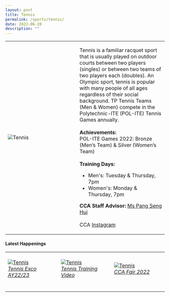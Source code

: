 ```yaml
---
layout: post
title: Tennis
permalink: /sports/tennis/
date: 2022-06-20
description: ""
---
```

<table>
    <tr>
        <td style="width:45%"><image src="/images/Sports/TENNIS.png" style="display:block;margin-left:auto;margin-right:auto;" alt="Tennis"></image></td>
        <td>
            <p>
                Tennis is a familiar racquet sport that is usually played on outdoor courts between two players (singles) or between two teams of two players each (doubles). An Olympic sport, tennis is popular with many people of all ages regardless of their social background. TP Tennis Teams (Men & Women) compete in the Polytechnic-ITE (POL-ITE) Tennis Games annually.<br>
                <br>
                <b>Achievements:</b><br>
                POL-ITE Games 2022: Bronze (Men’s Team) & Silver (Women’s Team)<br>
                <br>
                <b>Training Days:</b><br>
                <ul>
                    <li>Men's: Tuesday & Thursday, 7pm</li>
                    <li>Women's: Monday & Thursday, 7pm</li>
                </ul>
            </p>
            <p>
               <b>CCA Staff Advisor:</b> <a href="mailto:senghui@tp.edu.sg">Ms Pang Seng Hui</a><br>
               <br>
               CCA <a href="https://www.instagram.com/tp_tennis">Instagram</a>
            </p>
        </td>
    </tr>
</table>

#### Latest Happenings

<table>
    <tr>
        <td style="width:33%"><br>
            <a href="https://www.instagram.com/p/CcrtFWTJU36/">
                <image src="/images/Sports/TENNIS_Tennis Exco AY22-23.png" style="display:block;margin-left:auto;margin-right:auto;" alt="Tennis">
                <h6 style="margin-top:0%">Tennis Exco AY22/23</h6>
                </image>
            </a>
        </td>
        <td style="width:33%"><br>
            <a href="https://www.instagram.com/p/CcpFeEYpxOH/">
                <image src="/images/Sports/TENNIS_Tennis Training Video.png" style="display:block;margin-left:auto;margin-right:auto;" alt="Tennis">
                <h6 style="margin-top:0%">Tennis Training Video</h6>
                </image>
            </a>
        </td>
        <td style="width:33%"><br>
            <a href="https://www.instagram.com/p/CcpARp1vRoo/">
                <image src="/images/Sports/TENNIS_CCA Fair 2022.png" style="display:block;margin-left:auto;margin-right:auto;" alt="Tennis">
                <h6 style="margin-top:0%">CCA Fair 2022</h6>    
                </image>
            </a>
        </td>
    </tr>
</table>